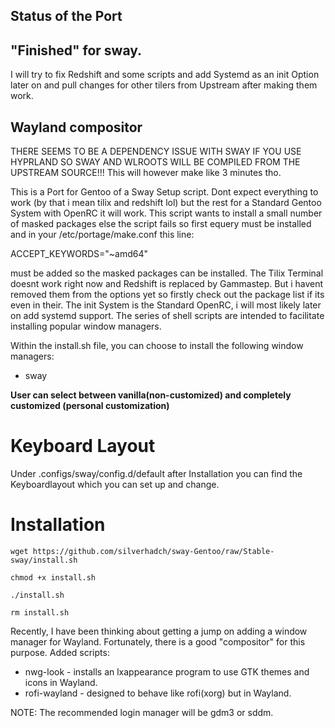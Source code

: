 ## Status of the Port
## "Finished" for sway. 
I will try to fix Redshift and some scripts and add Systemd as an init Option later on and pull changes for other tilers from
Upstream after making them work.


## Wayland compositor

THERE SEEMS TO BE A DEPENDENCY ISSUE WITH SWAY IF YOU USE HYPRLAND SO SWAY AND WLROOTS WILL BE COMPILED FROM THE UPSTREAM SOURCE!!!
This will however make like 3 minutes tho.

This is a Port for Gentoo of a Sway Setup script. Dont expect everything to work (by that i mean tilix and redshift lol) but the rest for a Standard Gentoo System with OpenRC it will work. This script wants to install a small number of masked packages else the script fails so first equery must be installed and in your /etc/portage/make.conf this line:

ACCEPT_KEYWORDS="~amd64" 

must be added so the masked packages can be installed. The Tilix Terminal doesnt work right now and Redshift is replaced by Gammastep. But i havent removed them from the options yet so firstly check out the package list if its even in their. The init System is the Standard OpenRC, i will most likely later on add systemd support.
The series of shell scripts are intended to facilitate installing popular window managers.

Within the install.sh file, you can choose to install the following window managers:

* sway

**User can select between vanilla(non-customized) and completely customized (personal customization)** 

# Keyboard Layout
Under .configs/sway/config.d/default after Installation you can find the Keyboardlayout which you can set up and change.

# Installation

``` 
wget https://github.com/silverhadch/sway-Gentoo/raw/Stable-sway/install.sh

chmod +x install.sh

./install.sh

rm install.sh

```

Recently, I have been thinking about getting a jump on adding a window manager for Wayland.  Fortunately, there is a good "compositor" for this purpose.
Added scripts:

* nwg-look - installs an lxappearance program to use GTK themes and icons in Wayland.
* rofi-wayland - designed to behave like rofi(xorg) but in Wayland.

NOTE:  The recommended login manager will be gdm3 or sddm.
